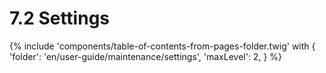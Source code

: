 # 7.2 Settings

{% include 'components/table-of-contents-from-pages-folder.twig' with {
  'folder': 'en/user-guide/maintenance/settings',
  'maxLevel': 2,
} %}